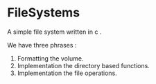 # FileSystems
A simple file system written in c .

We have three phrases : 
1. Formatting the volume.
2. Implementation the directory based functions.
3. Implementation the file operations.
